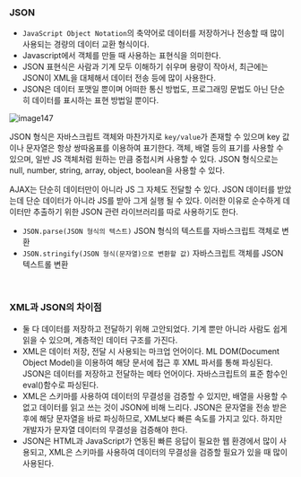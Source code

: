 ### JSON

- `JavaScript Object Notation`의 축약어로 데이터를 저장하거나 전송할 때 많이 사용되는 경량의 데이터 교환 형식이다.
- Javascript에서 객체를 만들 때 사용하는 표현식을 의미한다.
- JSON 표현식은 사람과 기계 모두 이해하기 쉬우며 용량이 작아서, 최근에는 JSON이 XML을 대체해서 데이터 전송 등에 많이 사용한다.
- JSON은 데이터 포맷일 뿐이며 어떠한 통신 방법도, 프로그래밍 문법도 아닌 단순히 데이터를 표시하는 표현 방법일 뿐이다.

![image147](https://github.com/user-attachments/assets/bb360aea-e284-4814-a749-bef6bec841b2)

JSON 형식은 자바스크립트 객체와 마찬가지로 `key/value`가 존재할 수 있으며 key 값이나 문자열은 항상 쌍따옴표를 이용하여 표기한다. 객체, 배열 등의 표기를 사용할 수 있으며, 일반 JS 객체처럼 원하는 만큼 중첩시켜 사용할 수 있다. JSON 형식으로는 null, number, string, array, object, boolean을 사용할 수 있다.

AJAX는 단순히 데이터만이 아니라 JS 그 자체도 전달할 수 있다. JSON 데이터를 받았는데 단순 데이터가 아니라 JS를 받아 그게 실행 될 수 있다. 이러한 이유로 순수하게 데이터만 추출하기 위한 JSON 관련 라이브러리를 따로 사용하기도 한다.

- `JSON.parse(JSON 형식의 텍스트)` JSON 형식의 텍스트를 자바스크립트 객체로 변환
- `JSON.stringify(JSON 형식(문자열)으로 변환할 값)` 자바스크립트 객체를 JSON 텍스트롤 변환

<br>

### XML과 JSON의 차이점

- 둘 다 데이터를 저장하고 전달하기 위해 고안되었다. 기계 뿐만 아니라 사람도 쉽게 읽을 수 있으며, 계층적인 데이터 구조를 가진다.
- XML은 데이터 저장, 전달 시 사용되는 마크업 언어이다. ML DOM(Document Object Model)을 이용하여 해당 문서에 접근 후 XML 파서를 통해 파싱된다. JSON은 데이터를 저장하고 전달하는 메타 언어이다. 자바스크립트의 표준 함수인 eval()함수로 파싱된다.
- XML은 스키마를 사용하여 데이터의 무결성을 검증할 수 있지만, 배열을 사용할 수 없고 데이터를 읽고 쓰는 것이 JSON에 비해 느리다. JSON은 문자열을 전송 받은 후에 해당 문자열을 바로 파싱하므로, XML보다 빠른 속도를 가지고 있다. 하지만 개발자가 문자열 데이터의 무결성을 검증해야 한다.
- JSON은 HTML과 JavaScript가 연동된 빠른 응답이 필요한 웹 환경에서 많이 사용되고, XML은 스키마를 사용하여 데이터의 무결성을 검증할 필요가 있을 때 많이 사용된다.